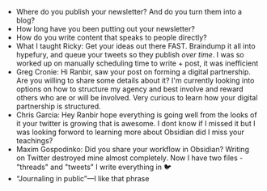 - Where do you publish your newsletter? And do you turn them into a blog?
- How long have you been putting out your newsletter?
- How do you write content that speaks to people directly?
- What I taught Ricky: Get your ideas out there FAST. Braindump it all into hypefury, and queue your tweets so they publish *over time*. I was so worked up on manually scheduling time to write + post, it was inefficient
- Greg Cronie: Hi Ranbir, saw your post on forming a digital partnership. Are you willing to share some details about it? I'm currently looking into options on how to structure my agency and best involve and reward others who are or will be involved. Very curious to learn how your digital partnership is structured.
- Chris Garcia: Hey Ranbir hope everything is going well from the looks of it your twitter is growing that is awesome. I dont know if I missed it but I was looking forword to learning more about Obsidian did I miss your teachings?
- Maxim Gospodinko: Did you share your workflow in Obsidian? Writing on Twitter destroyed mine almost completely. Now I have two files - "threads" and "tweets" I write everything in 🐦
- “Journaling in public”—I like that phrase